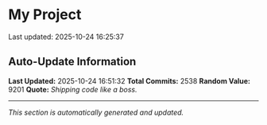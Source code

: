 # My Project


Last updated: 2025-10-24 16:25:37

















































































































































































































































































































































































































































































































































































































































































































































































































































































































































































































































































































































































































































































































































































































































































































































































































































































































































































































































































































































































































































































































































































































































































































































































































































































































































































































































































































































































































































































































































































































































## Auto-Update Information

**Last Updated:** 2025-10-24 16:51:32
**Total Commits:** 2538
**Random Value:** 9201
**Quote:** _Shipping code like a boss._

---
_This section is automatically generated and updated._